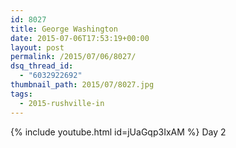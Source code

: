```yaml
---
id: 8027
title: George Washington
date: 2015-07-06T17:53:19+00:00
layout: post
permalink: /2015/07/06/8027/
dsq_thread_id:
  - "6032922692"
thumbnail_path: 2015/07/8027.jpg
tags:
  - 2015-rushville-in
---
```

{% include youtube.html id=jUaGqp3IxAM %}
Day 2